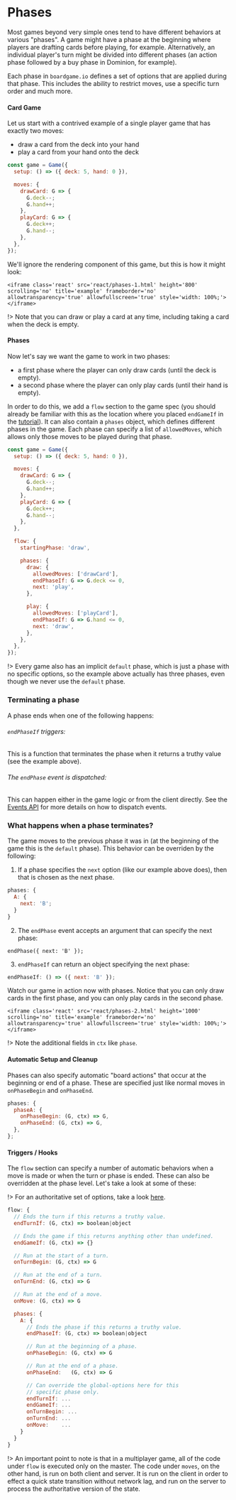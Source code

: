 # Phases

Most games beyond very simple ones tend to have different
behaviors at various "phases". A game might have a phase
at the beginning where players are drafting cards before
playing, for example. Alternatively, an individual player's turn
might be divided into different phases (an action phase followed by
a buy phase in Dominion, for example).

Each phase in `boardgame.io` defines a set of options
that are applied during that phase. This includes the
ability to restrict moves, use a specific turn order and much more.

#### Card Game

Let us start with a contrived example of a single player
game that has exactly two moves:

* draw a card from the deck into your hand
* play a card from your hand onto the deck

```js
const game = Game({
  setup: () => ({ deck: 5, hand: 0 }),

  moves: {
    drawCard: G => {
      G.deck--;
      G.hand++;
    },
    playCard: G => {
      G.deck++;
      G.hand--;
    },
  },
});
```

We'll ignore the rendering component of this game, but this is how it might look:

```react
<iframe class='react' src='react/phases-1.html' height='800' scrolling='no' title='example' frameborder='no' allowtransparency='true' allowfullscreen='true' style='width: 100%;'></iframe>
```

!> Note that you can draw or play a card at any time, including taking a card when the deck is empty.

#### Phases

Now let's say we want the game to work in two phases:

* a first phase where the player can only draw cards (until the deck is empty).
* a second phase where the player can only play cards (until their hand is empty).

In order to do this, we add a `flow` section to the game
spec (you should already be familiar with this as the location
where you placed `endGameIf` in the
[tutorial](#/tutorial?id=add-victory-condition)). It can also contain a `phases` object, which defines different phases in the game. Each phase can specify a list of `allowedMoves`,
which allows only those moves to be played during that phase.

```js
const game = Game({
  setup: () => ({ deck: 5, hand: 0 }),

  moves: {
    drawCard: G => {
      G.deck--;
      G.hand++;
    },
    playCard: G => {
      G.deck++;
      G.hand--;
    },
  },

  flow: {
    startingPhase: 'draw',

    phases: {
      draw: {
        allowedMoves: ['drawCard'],
        endPhaseIf: G => G.deck <= 0,
        next: 'play',
      },

      play: {
        allowedMoves: ['playCard'],
        endPhaseIf: G => G.hand <= 0,
        next: 'draw',
      },
    },
  },
});
```

!> Every game also has an implicit `default` phase, which is just
a phase with no specific options, so the example above actually
has three phases, even though we never use the `default` phase.

### Terminating a phase

A phase ends when one of the following happens:

###### `endPhaseIf` triggers:

This is a function that terminates the phase when it returns a truthy value (see the example above).

###### The `endPhase` event is dispatched:

This can happen either in the game logic or from the client
directly. See the [Events API](events.md) for more details
on how to dispatch events.

### What happens when a phase terminates?

The game moves to the previous phase it was in (at the beginning
of the game this is the `default` phase). This behavior can be
overriden by the following:

1. If a phase specifies the `next` option (like our example above does), then that is chosen as the next phase.

```js
phases: {
  A: {
    next: 'B';
  }
}
```

2. The `endPhase` event accepts an argument that can specify the
   next phase:

```
endPhase({ next: 'B' });
```

3. `endPhaseIf` can return an object specifying the next phase:

```js
endPhaseIf: () => ({ next: 'B' });
```

Watch our game in action now with phases. Notice that you can only draw cards in the first
phase, and you can only play cards in the second phase.

```react
<iframe class='react' src='react/phases-2.html' height='1000' scrolling='no' title='example' frameborder='no' allowtransparency='true' allowfullscreen='true' style='width: 100%;'></iframe>
```

!> Note the additional fields in `ctx` like `phase`.

#### Automatic Setup and Cleanup

Phases can also specify automatic "board actions" that occur at the beginning or
end of a phase. These are specified just like normal moves in `onPhaseBegin` and
`onPhaseEnd`.

```js
phases: {
  phaseA: {
    onPhaseBegin: (G, ctx) => G,
    onPhaseEnd: (G, ctx) => G,
  },
};
```

#### Triggers / Hooks

The `flow` section can specify a number of automatic behaviors when a move is made
or when the turn or phase is ended. These can also be overridden at the phase level.
Let's take a look at some of these:

!> For an authoritative set of options, take a look
[here](https://github.com/nicolodavis/boardgame.io/blob/master/src/core/flow.js#L139).

```js
flow: {
  // Ends the turn if this returns a truthy value.
  endTurnIf: (G, ctx) => boolean|object

  // Ends the game if this returns anything other than undefined.
  endGameIf: (G, ctx) => {}

  // Run at the start of a turn.
  onTurnBegin: (G, ctx) => G

  // Run at the end of a turn.
  onTurnEnd: (G, ctx) => G

  // Run at the end of a move.
  onMove: (G, ctx) => G

  phases: {
    A: {
      // Ends the phase if this returns a truthy value.
      endPhaseIf: (G, ctx) => boolean|object

      // Run at the beginning of a phase.
      onPhaseBegin: (G, ctx) => G

      // Run at the end of a phase.
      onPhaseEnd:   (G, ctx) => G

      // Can override the global-options here for this
      // specific phase only.
      endTurnIf: ...
      endGameIf: ...
      onTurnBegin: ...
      onTurnEnd: ...
      onMove:    ...
    }
  }
}
```

!> An important point to note is that in a multiplayer game, all of the code under
`flow` is executed only on the master. The code under `moves`, on the other hand, is
run on both client and server. It is run on the client in order to effect a
quick state transition without network lag, and run on the server to process
the authoritative version of the state.
